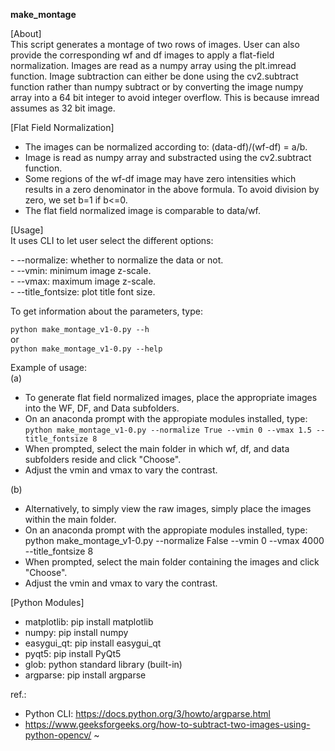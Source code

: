 <b> make_montage </b>

[About]<br>
This script generates a montage of two rows of images. User can also provide the corresponding wf and df images to apply a flat-field normalization. Images are read as a numpy array using the plt.imread function. Image subtraction can either be done using the cv2.subtract function rather than numpy subtract or by converting the image numpy array into a 64 bit integer to avoid integer overflow. This is because imread assumes as 32 bit image.
  
[Flat Field Normalization]<br>
- The images can be normalized according to: (data-df)/(wf-df) = a/b.
- Image is read as numpy array and substracted using the cv2.subtract function.
- Some regions of the wf-df image may have zero intensities which results in a zero denominator in the above formula. To avoid division by zero, we set b=1 if b<=0.  
- The flat field normalized image is comparable to data/wf.

[Usage]<br> 
It uses CLI to let user select the different options: 
<p>
- --normalize: whether to normalize the data or not.<br>
- --vmin: minimum image z-scale.<br>
- --vmax: maximum image z-scale.<br>
- --title_fontsize: plot title font size.<br>
</p>


To get information about the parameters, type:

`python make_montage_v1-0.py --h`<br>
or<br>
`python make_montage_v1-0.py --help`<br>

    
Example of usage:<br>
(a)<br>
- To generate flat field normalized images, place the appropriate images into the WF, DF, and Data subfolders.
- On an anaconda prompt with the appropiate modules installed, type:
    `
    python make_montage_v1-0.py --normalize True --vmin 0 --vmax 1.5 --title_fontsize 8
    `
- When prompted, select the main folder in which wf, df, and data subfolders reside and click "Choose".
- Adjust the vmin and vmax to vary the contrast.

(b)<br>
- Alternatively, to simply view the raw images, simply place the images within the main folder.
- On an anaconda prompt with the appropiate modules installed, type: python make_montage_v1-0.py --normalize False --vmin 0 --vmax 4000 --title_fontsize 8
- When prompted, select the main folder containing the images and click "Choose".
- Adjust the vmin and vmax to vary the contrast.

[Python Modules]<br>
- matplotlib: pip install matplotlib
- numpy: pip install numpy
- easygui_qt: pip install easygui_qt
- pyqt5: pip install PyQt5
- glob: python standard library (built-in)
- argparse: pip install argparse

ref.:
- Python CLI: https://docs.python.org/3/howto/argparse.html
- https://www.geeksforgeeks.org/how-to-subtract-two-images-using-python-opencv/
~
